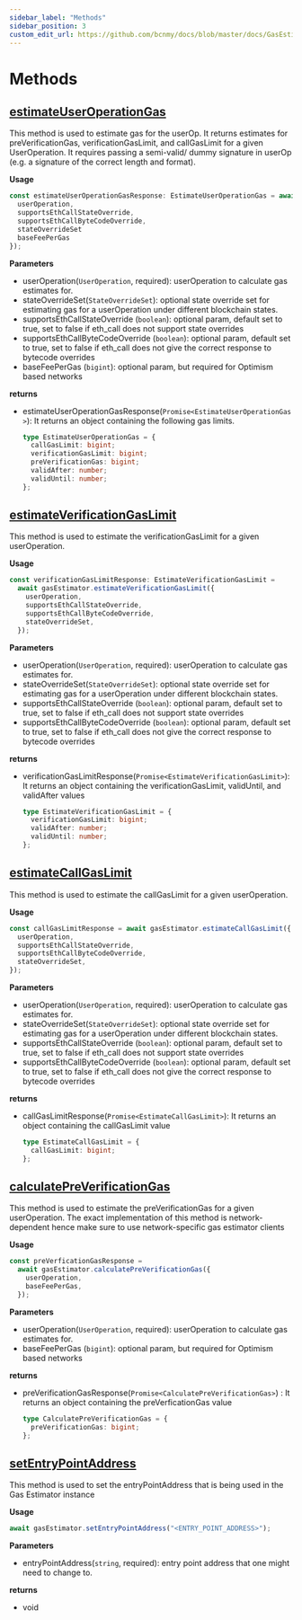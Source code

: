 ```yaml
---
sidebar_label: "Methods"
sidebar_position: 3
custom_edit_url: https://github.com/bcnmy/docs/blob/master/docs/GasEstimations/methods.mdx
---
```


# Methods

## [estimateUserOperationGas](https://github.com/bcnmy/entry-point-gas-estimations/blob/52dee03ee0ecdff78e4dae16152277de8505d4c8/src/gas-estimator/entry-point-v6/GasEstimator/GasEstimator.ts#L118C9-L118C33)

This method is used to estimate gas for the userOp. It returns estimates for preVerificationGas, verificationGasLimit, and callGasLimit for a given UserOperation. It requires passing a semi-valid/ dummy signature in userOp (e.g. a signature of the correct length and format).

**Usage**

```ts
const estimateUserOperationGasResponse: EstimateUserOperationGas = await gasEstimator.estimateUserOperationGas({
  userOperation,
  supportsEthCallStateOverride,
  supportsEthCallByteCodeOverride,
  stateOverrideSet
  baseFeePerGas
});
```

**Parameters**

- userOperation(`UserOperation`, required): userOperation to calculate gas estimates for.
- stateOverrideSet(`StateOverrideSet`): optional state override set for estimating gas for a userOperation under different blockchain states.
- supportsEthCallStateOverride (`boolean`): optional param, default set to true, set to false if eth_call does not support state overrides
- supportsEthCallByteCodeOverride (`boolean`): optional param, default set to true, set to false if eth_call does not give the correct response to bytecode overrides
- baseFeePerGas (`bigint`): optional param, but required for Optimism based networks

**returns**

- estimateUserOperationGasResponse(`Promise<EstimateUserOperationGas>`): It returns an object containing the following gas limits.

  ```ts
  type EstimateUserOperationGas = {
    callGasLimit: bigint;
    verificationGasLimit: bigint;
    preVerificationGas: bigint;
    validAfter: number;
    validUntil: number;
  };
  ```

## [estimateVerificationGasLimit](https://github.com/bcnmy/entry-point-gas-estimations/blob/52dee03ee0ecdff78e4dae16152277de8505d4c8/src/gas-estimator/entry-point-v6/GasEstimator/GasEstimator.ts#L177C9-L177C37)

This method is used to estimate the verificationGasLimit for a given userOperation.

**Usage**

```ts
const verificationGasLimitResponse: EstimateVerificationGasLimit =
  await gasEstimator.estimateVerificationGasLimit({
    userOperation,
    supportsEthCallStateOverride,
    supportsEthCallByteCodeOverride,
    stateOverrideSet,
  });
```

**Parameters**

- userOperation(`UserOperation`, required): userOperation to calculate gas estimates for.
- stateOverrideSet(`StateOverrideSet`): optional state override set for estimating gas for a userOperation under different blockchain states.
- supportsEthCallStateOverride (`boolean`): optional param, default set to true, set to false if eth_call does not support state overrides
- supportsEthCallByteCodeOverride (`boolean`): optional param, default set to true, set to false if eth_call does not give the correct response to bytecode overrides

**returns**

- verificationGasLimitResponse(`Promise<EstimateVerificationGasLimit>`): It returns an object containing the verificationGasLimit, validUntil, and validAfter values

  ```ts
  type EstimateVerificationGasLimit = {
    verificationGasLimit: bigint;
    validAfter: number;
    validUntil: number;
  };
  ```

## [estimateCallGasLimit](https://github.com/bcnmy/entry-point-gas-estimations/blob/52dee03ee0ecdff78e4dae16152277de8505d4c8/src/gas-estimator/entry-point-v6/GasEstimator/GasEstimator.ts#L221C9-L221C29)

This method is used to estimate the callGasLimit for a given userOperation.

**Usage**

```ts
const callGasLimitResponse = await gasEstimator.estimateCallGasLimit({
  userOperation,
  supportsEthCallStateOverride,
  supportsEthCallByteCodeOverride,
  stateOverrideSet,
});
```

**Parameters**

- userOperation(`UserOperation`, required): userOperation to calculate gas estimates for.
- stateOverrideSet(`StateOverrideSet`): optional state override set for estimating gas for a userOperation under different blockchain states.
- supportsEthCallStateOverride (`boolean`): optional param, default set to true, set to false if eth_call does not support state overrides
- supportsEthCallByteCodeOverride (`boolean`): optional param, default set to true, set to false if eth_call does not give the correct response to bytecode overrides

**returns**

- callGasLimitResponse(`Promise<EstimateCallGasLimit>`): It returns an object containing the callGasLimit value

  ```ts
  type EstimateCallGasLimit = {
    callGasLimit: bigint;
  };
  ```

## [calculatePreVerificationGas](https://github.com/bcnmy/entry-point-gas-estimations/blob/52dee03ee0ecdff78e4dae16152277de8505d4c8/src/gas-estimator/entry-point-v6/GasEstimator/GasEstimator.ts#L291C9-L291C36)

This method is used to estimate the preVerificationGas for a given userOperation. The exact implementation of this method is network-dependent hence make sure to use network-specific gas estimator clients

**Usage**

```ts
const preVerficationGasResponse =
  await gasEstimator.calculatePreVerificationGas({
    userOperation,
    baseFeePerGas,
  });
```

**Parameters**

- userOperation(`UserOperation`, required): userOperation to calculate gas estimates for.
- baseFeePerGas (`bigint`): optional param, but required for Optimism based networks

**returns**

- preVerificationGasResponse(`Promise<CalculatePreVerificationGas>`) : It returns an object containing the preVerficationGas value

  ```ts
  type CalculatePreVerificationGas = {
    preVerificationGas: bigint;
  };
  ```

## [setEntryPointAddress](https://github.com/bcnmy/entry-point-gas-estimations/blob/413261a88e0842d9d6a93815106372d87452d02a/src/gas-estimator/entry-point-v6/GasEstimator/GasEstimator.ts#L320)

This method is used to set the entryPointAddress that is being used in the Gas Estimator instance

**Usage**

```ts
await gasEstimator.setEntryPointAddress("<ENTRY_POINT_ADDRESS>");
```

**Parameters**

- entryPointAddress(`string`, required): entry point address that one might need to change to.

**returns**

- void
